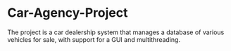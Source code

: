 # Car-Agency-Project
The project is a car dealership system that manages a database of various vehicles for sale, with support for a GUI and multithreading.
